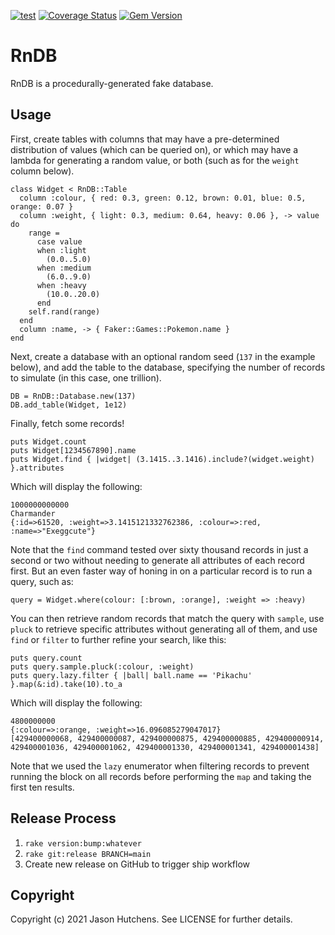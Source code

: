 [![test](https://github.com/kranzky/rndb/actions/workflows/test.yml/badge.svg)](https://github.com/kranzky/rndb/actions/workflows/test.yml)
[![Coverage Status](https://coveralls.io/repos/github/kranzky/rndb/badge.svg?branch=main)](https://coveralls.io/github/kranzky/rndb?branch=main)
[![Gem Version](https://badge.fury.io/rb/rndb.svg)](https://badge.fury.io/rb/rndb)

# RnDB

RnDB is a procedurally-generated fake database.

## Usage

First, create tables with columns that may have a pre-determined distribution of
values (which can be queried on), or which may have a lambda for generating a
random value, or both (such as for the `weight` column below).

```
class Widget < RnDB::Table
  column :colour, { red: 0.3, green: 0.12, brown: 0.01, blue: 0.5, orange: 0.07 }
  column :weight, { light: 0.3, medium: 0.64, heavy: 0.06 }, -> value do
    range =
      case value
      when :light
        (0.0..5.0)
      when :medium
        (6.0..9.0)
      when :heavy
        (10.0..20.0)
      end
    self.rand(range)
  end
  column :name, -> { Faker::Games::Pokemon.name }
end
```

Next, create a database with an optional random seed (`137` in the example
below), and add the table to the database, specifying the number of records to
simulate (in this case, one trillion).

```
DB = RnDB::Database.new(137)
DB.add_table(Widget, 1e12)
```

Finally, fetch some records!

```
puts Widget.count
puts Widget[1234567890].name
puts Widget.find { |widget| (3.1415..3.1416).include?(widget.weight) }.attributes
```

Which will display the following:

```
1000000000000
Charmander
{:id=>61520, :weight=>3.1415121332762386, :colour=>:red, :name=>"Exeggcute"}
```

Note that the `find` command tested over sixty thousand records in just a second
or two without needing to generate all attributes of each record first. But an
even faster way of honing in on a particular record is to run a query, such as:

```
query = Widget.where(colour: [:brown, :orange], :weight => :heavy)
```

You can then retrieve random records that match the query with `sample`, use
`pluck` to retrieve specific attributes without generating all of them, and use
`find` or `filter` to further refine your search, like this:

```
puts query.count
puts query.sample.pluck(:colour, :weight)
puts query.lazy.filter { |ball| ball.name == 'Pikachu' }.map(&:id).take(10).to_a
```

Which will display the following:

```
4800000000
{:colour=>:orange, :weight=>16.096085279047017}
[429400000068, 429400000087, 429400000875, 429400000885, 429400000914, 429400001036, 429400001062, 429400001330, 429400001341, 429400001438]
```

Note that we used the `lazy` enumerator when filtering records to prevent
running the block on all records before performing the `map` and taking the
first ten results.

## Release Process

1. `rake version:bump:whatever`
2. `rake git:release BRANCH=main`
3. Create new release on GitHub to trigger ship workflow

## Copyright

Copyright (c) 2021 Jason Hutchens. See LICENSE for further details.
